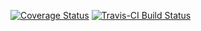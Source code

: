 [![Coverage Status](https://img.shields.io/codecov/c/github/jrboyd/seqsetvis/master.svg)](https://codecov.io/github/jrboyd/seqsetvis?branch=master)
[![Travis-CI Build Status](https://travis-ci.org/jrboyd/seqsetvis.svg?branch=master)](https://travis-ci.org/jrboyd/seqsetvis)
